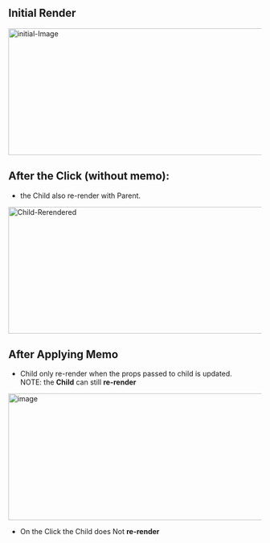 ## Initial Render

<img width="1526" height="252" alt="initial-Image" src="https://github.com/user-attachments/assets/fcf88d6f-c9e0-406b-a38c-e2c9e28c9c56" />

## After the Click (without memo):

- the Child also re-render with Parent.

<img width="1526" height="252" alt="Child-Rerendered" src="https://github.com/user-attachments/assets/cd95cd84-f2d7-4868-b800-390da4089c3e" />

## After Applying Memo

- Child only re-render when the props passed to child is updated. <br/>
  NOTE: the <b>Child</b> can still <b>re-render</b>

<img width="1526" height="252" alt="image" src="https://github.com/user-attachments/assets/4e3aa528-fb1b-4062-b9e7-412e2cc208f4" />

<br />

- On the Click the Child does Not <b>re-render</b>
